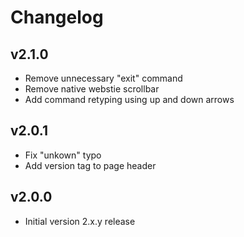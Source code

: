 # Changelog

## v2.1.0

- Remove unnecessary "exit" command
- Remove native webstie scrollbar
- Add command retyping using up and down arrows

## v2.0.1

- Fix "unkown" typo
- Add version tag to page header

## v2.0.0

- Initial version 2.x.y release
